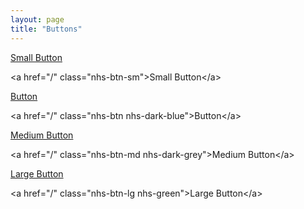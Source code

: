```yaml
---
layout: page
title: "Buttons"
---
```


<a href="/" class="nhs-btn-sm">Small Button</a>
<div id="code">
&lt;a href="/" class="nhs-btn-sm"&gt;Small
Button&lt;/a&gt;
</div>

<a href="/" class="nhs-btn nhs-dark-blue">Button</a><br />
<div id="code">
&lt;a href="/" class="nhs-btn nhs-dark-blue"&gt;Button&lt;/a&gt;
</div>

<a href="/" class="nhs-btn-md nhs-dark-grey">Medium Button</a><br />
<div id="code">
&lt;a href="/" class="nhs-btn-md nhs-dark-grey"&gt;Medium
Button&lt;/a&gt;
</div>

<a href="/" class="nhs-btn-lg nhs-green">Large Button</a><br />
<div id="code">
&lt;a href="/" class="nhs-btn-lg nhs-green"&gt;Large
Button&lt;/a&gt;
</div>

<script>
window.onload = function() {
  document.getElementById('/components/buttons').className = 'nhs-fancy2';
};
</script>
